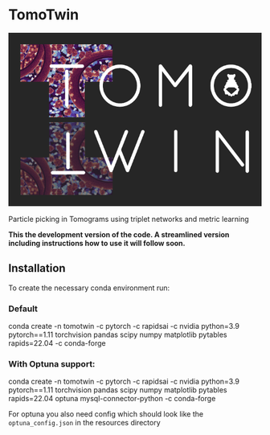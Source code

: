 # TomoTwin

![TomoTwin Logo](resources/images/tomotwin_white_on_gray_cropped.png)

Particle picking in Tomograms using triplet networks and metric learning

**This the development version of the code. A streamlined version including instructions how to use it will follow soon.**

## Installation

To create the necessary conda environment run:

### Default
conda create -n tomotwin -c pytorch -c rapidsai -c nvidia python=3.9 pytorch==1.11 torchvision pandas scipy numpy matplotlib pytables rapids=22.04 -c conda-forge

### With Optuna support:
conda create -n tomotwin -c pytorch -c rapidsai -c nvidia python=3.9 pytorch==1.11 torchvision pandas scipy numpy matplotlib pytables rapids=22.04 optuna mysql-connector-python -c conda-forge

For optuna you also need config which should look like the `optuna_config.json` in the resources directory



